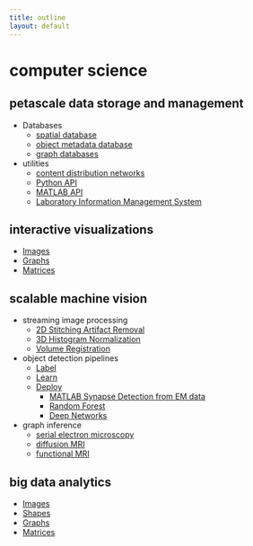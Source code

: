 ```yaml
---
title: outline
layout: default
---
```


# computer science

## petascale data storage and management
- Databases
	- [spatial database](http://docs.neurodata.io/ndstore/)
	- [object metadata database](http://docs.neurodata.io/nddocs/ndparse/ramon.html)
	- [graph databases](https://github.com/neurodata/ndgrutedb)
- utilities
	- [content distribution networks](http://docs.neurodata.io/ndtilecache/api/tilecache_api.html)
	- [Python API](http://docs.neurodata.io/nddocs/ndio/) 
	- [MATLAB API](http://docs.neurodata.io/CAJAL/) 
	- [Laboratory Information Management System](https://github.com/neurodata/ndlims)

## interactive visualizations

- [Images](http://ix.neurodata.io)
- [Graphs](http://gx.neurodata.io)
- [Matrices](http://vx.neurodata.io)


## scalable machine vision 
- streaming image processing
	- [2D Stitching Artifact Removal](https://github.com/mkazhdan/DMG) 
	- [3D Histogram Normalization](http://www.cs.jhu.edu/~misha/Code/GradientDomainFusion/Version1.0/)
	- [Volume Registration](https://github.com/neurodata/ndreg)
- object detection pipelines
	- [Label](http://docs.neurodata.io/nddocs/ndparse/mana.html)
	- [Learn](http://docs.neurodata.io/nddocs/ndparse/maca.html)
	- [Deploy](http://docs.neurodata.io/nddocs/ndparse/maxa.html)
		- [MATLAB Synapse Detection from EM data](http://docs.neurodata.io/vesicle/)
		- [Random Forest](http://docs.neurodata.io/nddocs/ndparse/mbcd.html)
		- [Deep Networks](http://docs.neurodata.io/nddocs/ndparse/nddl.html)
- graph inference
	- [serial electron microscopy](http://i2g.io)
	- [diffusion MRI](http://m2g.io)
	- [functional MRI](http://fcp-indi.github.io/)



## big data analytics
- [Images](http://docs.neurodata.io/ndstore/api/stats_api.html)
- [Shapes](https://github.com/mkazhdan/ShapeSPH)
- [Graphs](http://flashx.io/)
- [Matrices](http://flashx.io/)
